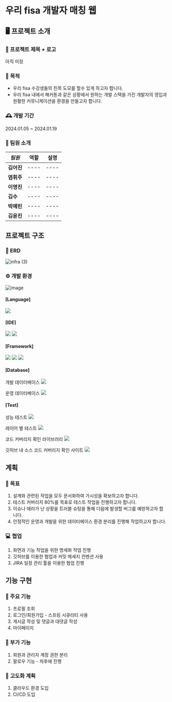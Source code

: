 # 우리 fisa 개발자 매칭 웹

## 🖥️ 프로젝트 소개
### 📌 프로젝트 제목 + 로고
아직 미정

### 📌 목적
- 우리 fisa 수강생들의 친목 도모를 할수 있게 하고자 합니다.
- 우리 fisa 내에서 해커톤과 같은 상황에서 원하는 개발 스택을 가진 개발자의 영입과 원활한 커뮤니케이션을 환경을 만들고자 합니다.
  
### 🕰️ 개발 기간
2024.01.05 ~ 2024.01.19

### 👤 팀원 소개
|***팀원***|역할|설명|
|----------|----|----|
|**김어진**|----|----|
|**염휘주**|----|----|
|**이명진**|----|----|
|**김수**|----|----|
|**박예린**|----|----|
|**김윤진**|----|----|

## 프로젝트 구조
### 📌 ERD
![infra (3)](https://github.com/fisaInfra/fisa_infraStudy/assets/115640392/791f1b66-0afa-4fbd-872f-21f2955e7b34)

### ⚙️ 개발 환경
![image](https://github.com/MJLee39/fisa_infraStudy/assets/81970382/80ed99b4-f0b1-47dc-aa85-5c2e13a99c99)

#### [Language]
<div> 
<img src="https://img.shields.io/badge/jdk 17-437291?style=flat&logo=openjdk&logoColor=white"/> 
</div>

#### [IDE]
<div> 
<img src="https://img.shields.io/badge/eclipse-2C2255?style=flat&logo=eclipseide&logoColor=white"/> 
<img src="https://img.shields.io/badge/intelij-000000?style=flat&logo=intellijidea&logoColor=white"/> 
</div>

#### [Framework]
<div> 
<img src="https://img.shields.io/badge/spring-6DB33F?style=flat&logo=Spring&logoColor=white"/> 
<img src="https://img.shields.io/badge/springBoot-6DB33F?style=flat&logo=Spring boot&logoColor=white"/>
<img src="https://img.shields.io/badge/spring Security-6DB33F?style=flat&logo=Spring Security&logoColor=white"/>
</div>


#### [Database]
<div>
<p> 개발 데이터베이스 <img src="https://img.shields.io/badge/mysql-4479A1?style=flat&logo=mySql&logoColor=white"/></p>
<p> 운영 데이터베이스 <img src="https://img.shields.io/badge/oracle-F80000?style=flat&logo=oracle&logoColor=white"/></p>
</div>


#### [Test]
<div>
<p>성능 테스트 <img src="https://img.shields.io/badge/jmeter-D22128?style=flat&logo=apachejmeter&logoColor=white"/></p>
<p>레이어 별 테스트 <img src="https://img.shields.io/badge/junit5-25A162?style=flat&logo=junit5&logoColor=white"/></p>
<p>코드 커버리지 확인 라이브러리 <img src="https://img.shields.io/badge/jacoco-C10C0C?style=flat&logo=&logoColor=white"/></p>
<p>깃허브 내 소스 코드 커버리지 확인 사이트 <img src="https://img.shields.io/badge/coveralls-white?style=flat&logo=&logoColor=white"/></p>
</div>


## 계획
### 📌 목표
1. 설계와 관련된 작업을 모두 문서화하여 가시성을 확보하고자 합니다.
2. 테스트 커버리지 80%를 목표로 테스트 작업을 진행하고자 합니다.
3. 이슈나 에러가 난 상황을 트러블 슈팅을 통해 다음에 발생할 버그를 예방하고자 합니다.
4. 안정적인 운영과 개발을 위한 데이터베이스 환경 분리를 진행해 작업하고자 합니다.

### 💻 협업
1. 화면과 기능 작업을 위한 명세화 작업 진행
2. 깃허브를 이용한 협업과 커밋 메세지 컨벤션 사용
3. JIRA 일정 관리 툴을 이용한 협업 진행

## 기능 구현
### 📌 주요 기능
1. 프로필 조회
2. 로그인/회원가입 - 스프링 시큐리티 사용
3. 게시글 작성 및 댓글과 대댓글 작성
4. 마이페이지

### 📌 부가 기능
1. 회원과 관리자 계정 권한 분리
2. 팔로우 기능 - 차후에 진행

### 📌 고도화 계획
1. 클라우드 환경 도입
2. CI/CD 도입

